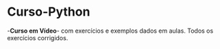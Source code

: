 # Curso-Python
-**Curso em Vídeo**- com exercícios e exemplos dados em aulas.
Todos os exercícios corrigidos.

